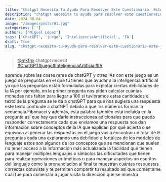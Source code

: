 ```yaml
---
title: "Chatgpt Necesita Tu Ayuda Para Resolver Este Cuestionario  Este  Juego"
description: "chatgpt necesita tu ayuda para resolver este cuestionario  este  juego"
date: 2024-08-04
image: "/images/posts/01.jpg"
categories: ['']
authors: ['Miguel López']
tags: ['ChatGPT', 'juego', 'InteligenciaArtificial', 'IA']
draft: True
slug: "chatgpt-necesita-tu-ayuda-para-resolver-este-cuestionario-este-juego"
---
```


<blockquote class="tiktok-embed" cite="{https://www.tiktok.com/@mkfnx/video/7366764769446989074}" data-video-id="7366764769446989074" style="max-width: 605px;min-width: 325px;" > <section> <a target="_blank" title="@mkfnx" href="https://www.tiktok.com/@mkfnx?refer=embed">@mkfnx</a> chatgpt necesit </section> <a title="ChatGPT" target="_blank" href="https://www.tiktok.com/tag/ChatGPT?refer=embed">#ChatGPT</a><a title="juego" target="_blank" href="https://www.tiktok.com/tag/juego?refer=embed">#juego</a><a title="InteligenciaArtificial" target="_blank" href="https://www.tiktok.com/tag/InteligenciaArtificial?refer=embed">#InteligenciaArtificial</a><a title="IA" target="_blank" href="https://www.tiktok.com/tag/IA?refer=embed">#IA</a> </blockquote> <script async src="https://www.tiktok.com/embed.js"></script>

aprende sobre las cosas raras de chatGPT y otras IAs con este juego es un juego de preguntas en el que tú tienes que ayudar a la inteligencia artificial ya que las preguntas están formuladas  para explotar ciertas debilidades de la IA por ejemplo, en la primer pregunta nos piden calcular cuántas monedas nos faltan para llegar a 100 si tuviéramos estas cantidades el texto de la pregunta se le da a chatGPT para que nos sugiera una respuesta este texto confunde a chatGPT debido a que los números forman la secuencia Fibonacci y además, esta palabra también está incluida en la pregunta así que hay que darle instrucciones adicionales para que pueda responder correctamente cada que enviamos una respuesta nos dan información sobre conceptos de la IA que explican por qué acierta o se equivoca al generar las respuestas en el juego vas a encontrar un total de 9 preguntas cada una explorando una debilidad o fortaleza de los modelos de lenguaje estos son algunos de los conceptos que se mencionan que suelen no tener acceso a la información más actualizada la facilidad que tienen para manejar múltiples lenguajes o símbolos las dificultades que tienen para realizar operaciones aritméticas o para manejar aspectos no escritos del lenguaje como la pronunciación al final te muestran cuántas respuestas correctas obtuviste y te permiten compartir tu resultado así que coméntame cuál fue para comenzar a jugar visita la dirección que se muestra 